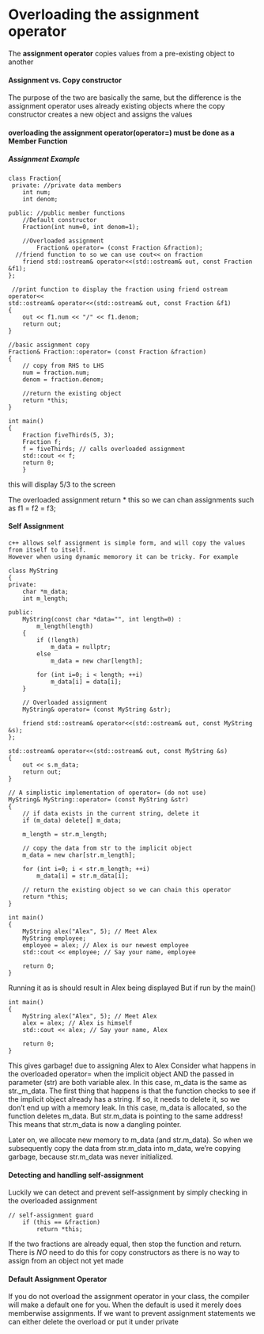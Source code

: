 # **Overloading the assignment operator**

The **assignment operator** copies values from a pre-existing object to another

#### Assignment vs. Copy constructor

The purpose of the two are basically the same, but the difference is the assignment operator uses already existing objects
  where the copy constructor creates a new object and assigns the values

#### overloading the assignment operator(operator=) must be done as a **Member Function**

##### **Assignment Example**

```
class Fraction{
 private: //private data members
	int num;
	int denom;
 
public: //public member functions
    //Default constructor
    Fraction(int num=0, int denom=1);
 
    //Overloaded assignment
        Fraction& operator= (const Fraction &fraction);
  //friend function to so we can use cout<< on fraction
	friend std::ostream& operator<<(std::ostream& out, const Fraction &f1);
};
 
 //print function to display the fraction using friend ostream operator<<
std::ostream& operator<<(std::ostream& out, const Fraction &f1)
{
	out << f1.num << "/" << f1.denom;
	return out;
}
 
//basic assignment copy
Fraction& Fraction::operator= (const Fraction &fraction)
{
    // copy from RHS to LHS
    num = fraction.num;
    denom = fraction.denom;
 
    //return the existing object
    return *this;
}
 
int main()
{
    Fraction fiveThirds(5, 3);
    Fraction f;
    f = fiveThirds; // calls overloaded assignment
    std::cout << f;
    return 0;
    }
  ```
this will display 5/3 to the screen

The overloaded assignment return * this so we can chan assignments
	such as f1 = f2 = f3;
	
#### Self Assignment
    c++ allows self assignment is simple form, and will copy the values from itself to itself.
    However when using dynamic memorory it can be tricky. For example
```
class MyString
{
private:
    char *m_data;
    int m_length;
 
public:
    MyString(const char *data="", int length=0) :
        m_length(length)
    {
        if (!length)
            m_data = nullptr;
        else 
            m_data = new char[length];
 
        for (int i=0; i < length; ++i)
            m_data[i] = data[i];
    }
 
    // Overloaded assignment
    MyString& operator= (const MyString &str);
 
    friend std::ostream& operator<<(std::ostream& out, const MyString &s);
};
 
std::ostream& operator<<(std::ostream& out, const MyString &s)
{
    out << s.m_data;
    return out;
}
 
// A simplistic implementation of operator= (do not use)
MyString& MyString::operator= (const MyString &str)
{
    // if data exists in the current string, delete it
    if (m_data) delete[] m_data;
 
    m_length = str.m_length;
 
    // copy the data from str to the implicit object
    m_data = new char[str.m_length];
 
    for (int i=0; i < str.m_length; ++i)
        m_data[i] = str.m_data[i];
 
    // return the existing object so we can chain this operator
    return *this;
}
 
int main()
{
    MyString alex("Alex", 5); // Meet Alex
    MyString employee;
    employee = alex; // Alex is our newest employee
    std::cout << employee; // Say your name, employee
 
    return 0;
}
```
Running it as is should result in Alex being displayed
But if run by the main()
```
int main()
{
    MyString alex("Alex", 5); // Meet Alex
    alex = alex; // Alex is himself
    std::cout << alex; // Say your name, Alex
 
    return 0;
}
```
This gives garbage! due to assigning Alex to Alex
Consider what happens in the overloaded operator= when the implicit object AND the passed in parameter (str) are both variable alex. In this case, m_data is the same as str._m_data. The first thing that happens is that the function checks to see if the implicit object already has a string. If so, it needs to delete it, so we don’t end up with a memory leak. In this case, m_data is allocated, so the function deletes m_data. But str.m_data is pointing to the same address! This means that str.m_data is now a dangling pointer.

Later on, we allocate new memory to m_data (and str.m_data). So when we subsequently copy the data from str.m_data into m_data, we’re copying garbage, because str.m_data was never initialized.

#### **Detecting and handling self-assignment**

Luckily we can detect and prevent self-assignment by simply checking in the overloaded assignment
```
// self-assignment guard
    if (this == &fraction)
        return *this;
```
If the two fractions are already equal, then stop the function and return.
There is *NO* need to do this for copy constructors as there is no way to assign from an object not yet made

#### **Default Assignment Operator**
If you do not overload the assignment operator in your class, the compiler will make a default one for you. When the 
	default is used it merely does memberwise assignments. 
If we want to prevent assignment statements we can either delete the overload or put it under private
